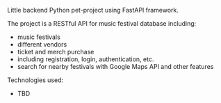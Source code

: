 Little backend Python pet-project using FastAPI framework.

The project is a RESTful API for music festival database including:
- music festivals
- different vendors
- ticket and merch purchase
- including registration, login, authentication, etc.
- search for nearby festivals with Google Maps API and other features

Technologies used:
- TBD